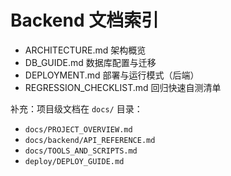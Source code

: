 # Backend 文档索引

- ARCHITECTURE.md 架构概览
- DB_GUIDE.md 数据库配置与迁移
- DEPLOYMENT.md 部署与运行模式（后端）
- REGRESSION_CHECKLIST.md 回归快速自测清单

补充：项目级文档在 `docs/` 目录：
- `docs/PROJECT_OVERVIEW.md`
- `docs/backend/API_REFERENCE.md`
- `docs/TOOLS_AND_SCRIPTS.md`
- `deploy/DEPLOY_GUIDE.md`
